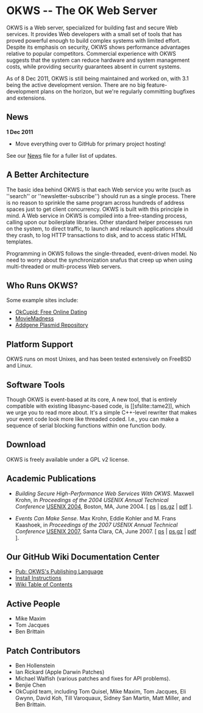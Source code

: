 # OKWS  -- The OK Web Server

OKWS is a Web server, specialized for building fast and secure Web
services. It provides Web developers with a small set of tools that
has proved powerful enough to build complex systems with limited
effort. Despite its emphasis on security, OKWS shows performance
advantages relative to popular competitors. Commercial experience with
OKWS suggests that the system can reduce hardware and system
management costs, while providing security guarantees absent in
current systems.

As of 8 Dec 2011, OKWS is still being maintained and worked on, with
3.1 being the active development version.  There are no big
feature-development plans on the horizon, but we're regularly
committing bugfixes and extensions.

## News

**1 Dec 2011**

  * Move everything over to GitHub for primary project hosting!

See our [News](/okws/okws/blob/master/NEWS.md) file for a fuller list of updates.

## A Better Architecture

The basic idea behind OKWS is that each Web service you write (such as
''search'' or ''newsletter-subscribe'') should run as a single
process. There is no reason to sprinkle the same program across
hundreds of address spaces just to get client concurrency. OKWS is
built with this principle in mind. A Web service in OKWS is compiled
into a free-standing process, calling upon our boilerplate
libraries. Other standard helper processes run on the system, to
direct traffic, to launch and relaunch applications should they crash,
to log HTTP transactions to disk, and to access static HTML templates.

Programming in OKWS follows the single-threaded, event-driven
model. No need to worry about the synchronization snafus that creep up
when using multi-threaded or multi-process Web servers.

## Who Runs OKWS?

Some example sites include:

* [OkCupid: Free Online Dating](http://www.okcupid.com)
* [MovieMadness](http://www.movie-madness.org)
* [Addgene Plasmid Repository](http://www.addgene.com)

## Platform Support

OKWS runs on most Unixes, and has been tested extensively on FreeBSD and Linux.

## Software Tools

Though OKWS is event-based at its core, A new tool, that is entirely
compatible with existing libasync-based code, is [[sfslite::tame2]],
which we urge you to read more about.  It's a simple C++-level
rewriter that makes your event code look more like threaded coded.
I.e., you can make a sequence of serial blocking functions within one
function body.

## Download

OKWS is freely available under a GPL v2 license.

## Academic Publications

* _Building Secure High-Performance Web Services With OKWS_.
  Maxwell Krohn,
  in _Proceedings of the 2004 USENIX Annual Technical Conference_ 
  [USENIX 2004](http://www.usenix.org/events/usenix04/),
  Boston, MA, June 2004. 
  [ [ps](http://pdos.lcs.mit.edu/~max/docs/okws.ps)  |
    [ps.gz](http://pdos.lcs.mit.edu/~max/docs/okws.ps.gz) |
    [pdf](http://pdos.lcs.mit.edu/~max/docs/okws.pdf) ].

* _Events Can Make Sense_.
  Max Krohn, Eddie Kohler and M. Frans Kaashoek, 
  in _Proceedings of the 2007 USENIX Annual Technical Conference_
  [USENIX 2007](http://www.usenix.org/events/usenix07/),
  Santa Clara, CA, June 2007. 
  [ [ps](http://pdos.lcs.mit.edu/~max/docs/tame.ps) | 
    [ps.gz](http://pdos.lcs.mit.edu/~max/docs/tame.ps.gz) | 
    [pdf](http://pdos.lcs.mit.edu/~max/docs/tame.pdf) ].

## Our GitHub Wiki Documentation Center

  * [Pub: OKWS's Publishing Language](https://github.com/okws/okws/wiki/pub)
  * [Install Instructions](https://github.com/okws/okws/wiki/install)
  * [Wiki Table of Contents](https://github.com/okws/okws/wiki)

## Active People

  * Mike Maxim
  * Tom Jacques
  * Ben Brittain

## Patch Contributors

  * Ben Hollenstein
  * Ian Rickard (Apple Darwin Patches)
  * Michael Walfish (various patches and fixes for API problems).
  * Benjie Chen
  * OkCupid team, including Tom Quisel, Mike Maxim, Tom Jacques, Eli Gwynn, David Koh, Till Varoquaux, Sidney San Martin, Matt Miller, and Ben Brittain.

